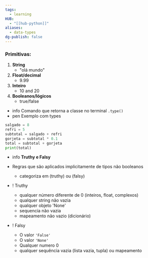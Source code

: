 ```yaml
---
tags:
  - learning
HUB:
  - "[[hub-python]]"
aliases:
  - data-types
dg-publish: false
---
```

### Primitivas:

1. **String**
	- "olá mundo"
2. **Float/decimal**
	-  9.99
3. **Inteiro**
	-  10 and 20
4. **Booleanos/lógicos**
	- true/false


- info Comando que retorna a classe no terminal `.type()`
- pen Exemplo com types
```python
salgado = 8 
refri = 5
subtotal = salgado + refri
gorjeta = subtotal * 0.1
total = subtotal + gorjeta
print(total)
```

- info **Truthy e Falsy**
- Regras que são aplicados implicitamente de tipos não booleanos 
	- categoriza em (truthy) ou (falsy)

- ! Truthy 
	- qualquer número diferente de 0 (inteiros, float, complexos)
	- qualquer string não vazia
	- qualquer objeto 'None'
	- sequencia não vazia
	- mapeamento não vazio (dicionário)
- ! Falsy
	- O valor `'False'`
	- O valor `'None'`
	- Qualquer numero 0
	- qualquer sequência vazia (lista vazia, tupla) ou mapeamento

